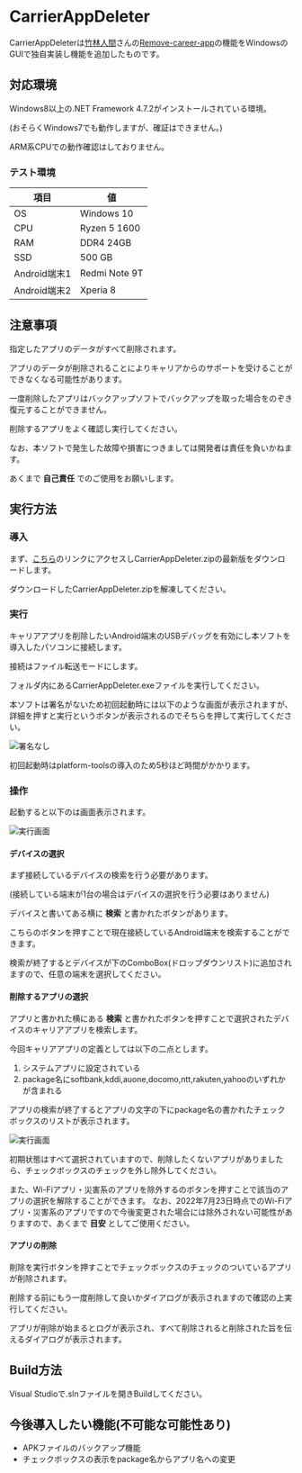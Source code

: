 # CarrierAppDeleter
CarrierAppDeleterは[竹林人間](https://github.com/Aoi-Developer/)さんの[Remove-career-app](https://github.com/Aoi-Developer/remove-career-app)の機能をWindowsのGUIで独自実装し機能を追加したものです。
## 対応環境
Windows8以上の.NET Framework 4.7.2がインストールされている環境。

(おそらくWindows7でも動作しますが、確証はできません。)

ARM系CPUでの動作確認はしておりません。
### テスト環境
|項目|値|
|----|--|
|OS|Windows 10|
|CPU|Ryzen 5 1600|
|RAM|DDR4 24GB|
|SSD|500 GB|
|Android端末1|Redmi Note 9T|
|Android端末2|Xperia 8|
## 注意事項
指定したアプリのデータがすべて削除されます。

アプリのデータが削除されることによりキャリアからのサポートを受けることができなくなる可能性があります。

一度削除したアプリはバックアップソフトでバックアップを取った場合をのぞき復元することができません。

削除するアプリをよく確認し実行してください。

なお、本ソフトで発生した故障や損害につきましては開発者は責任を負いかねます。

あくまで **自己責任** でのご使用をお願いします。

## 実行方法
### 導入
まず、[こちら](https://github.com/binary-number/CarrierAppDeleter/releases)のリンクにアクセスしCarrierAppDeleter.zipの最新版をダウンロードします。

ダウンロードしたCarrierAppDeleter.zipを解凍してください。

### 実行
キャリアアプリを削除したいAndroid端末のUSBデバッグを有効にし本ソフトを導入したパソコンに接続します。

接続はファイル転送モードにします。


フォルダ内にあるCarrierAppDeleter.exeファイルを実行してください。

本ソフトは署名がないため初回起動時には以下のような画面が表示されますが、詳細を押すと実行というボタンが表示されるのでそちらを押して実行してください。


![署名なし](https://github.com/binary-number/CarrierAppDeleter/blob/master/REAEME_Image/Image1.png)


初回起動時はplatform-toolsの導入のため5秒ほど時間がかかります。

### 操作
起動すると以下のは画面表示されます。


![実行画面](https://github.com/binary-number/CarrierAppDeleter/blob/master/REAEME_Image/Image3.png)

#### デバイスの選択
まず接続しているデバイスの検索を行う必要があります。

(接続している端末が1台の場合はデバイスの選択を行う必要はありません)

デバイスと書いてある横に __検索__ と書かれたボタンがあります。

こちらのボタンを押すことで現在接続しているAndroid端末を検索することができます。

検索が終了するとデバイスが下のComboBox(ドロップダウンリスト)に追加されますので、任意の端末を選択してください。

#### 削除するアプリの選択
アプリと書かれた横にある __検索__ と書かれたボタンを押すことで選択されたデバイスのキャリアアプリを検索します。

今回キャリアアプリの定義としては以下の二点とします。

1. システムアプリに設定されている
2. package名にsoftbank,kddi,auone,docomo,ntt,rakuten,yahooのいずれかが含まれる


アプリの検索が終了するとアプリの文字の下にpackage名の書かれたチェックボックスのリストが表示されます。

![実行画面](https://github.com/binary-number/CarrierAppDeleter/blob/master/REAEME_Image/Image4.png)


初期状態はすべて選択されていますので、削除したくないアプリがありましたら、チェックボックスのチェックを外し除外してください。



また、Wi-Fiアプリ・災害系のアプリを除外するのボタンを押すことで該当のアプリの選択を解除することができます。
なお、2022年7月23日時点でのWi-Fiアプリ・災害系のアプリですので今後変更された場合には除外されない可能性がありますので、あくまで __目安__ としてご使用ください。

#### アプリの削除
削除を実行ボタンを押すことでチェックボックスのチェックのついているアプリが削除されます。

削除する前にもう一度削除して良いかダイアログが表示されますので確認の上実行してください。

アプリが削除が始まるとログが表示され、すべて削除されると削除された旨を伝えるダイアログが表示されます。


## Build方法
Visual Studioで.slnファイルを開きBuildしてください。

## 今後導入したい機能(不可能な可能性あり)

- APKファイルのバックアップ機能
- チェックボックスの表示をpackage名からアプリ名への変更